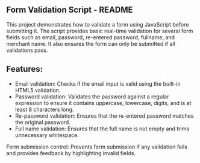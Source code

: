 ## Form Validation Script - README

This project demonstrates how to validate a form using JavaScript before submitting it. The script provides basic real-time validation for several form fields such as email, password, re-entered password, fullname, and merchant name. It also ensures the form can only be submitted if all validations pass.

## Features:

- Email validation: Checks if the email input is valid using the built-in HTML5 validation.
- Password validation: Validates the password against a regular expression to ensure it contains uppercase, lowercase, digits, and is at least 8 characters long.
- Re-password validation: Ensures that the re-entered password matches the original password.
- Full name validation: Ensures that the full name is not empty and trims unnecessary whitespace.

Form submission control: Prevents form submission if any validation fails and provides feedback by highlighting invalid fields.
